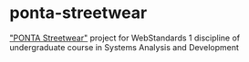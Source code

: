 # ponta-streetwear
 <a href="https://bulhoesgabriel.github.io/ponta-streetwear">"PONTA Streetwear"</a> project for WebStandards 1 discipline of undergraduate course in Systems Analysis and Development
